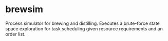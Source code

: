 # brewsim

Process simulator for brewing and distilling. Executes a brute-force state space exploration for task scheduling given resource requirements and an order list.
